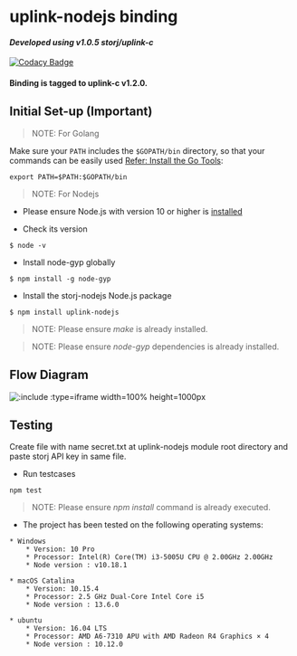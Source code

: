 # <b>uplink-nodejs binding</b>
#### *Developed using v1.0.5 storj/uplink-c*

[![Codacy Badge](https://api.codacy.com/project/badge/Grade/6acbf8b6d3dc42e98a30df0324334ca2)](https://app.codacy.com/gh/storj-thirdparty/uplink-nodejs?utm_source=github.com&utm_medium=referral&utm_content=storj-thirdparty/uplink-nodejs&utm_campaign=Badge_Grade_Dashboard)

#### Binding is tagged to uplink-c v1.2.0.

## <b>Initial Set-up (Important)</b>

> NOTE: For Golang

Make sure your `PATH` includes the `$GOPATH/bin` directory, so that your commands can be easily used [Refer: Install the Go Tools](https://golang.org/doc/install):
```
export PATH=$PATH:$GOPATH/bin
```

> NOTE: For Nodejs 

* Please ensure Node.js with version 10 or higher is [installed](https://nodejs.org/en/download/)

* Check its version
```
$ node -v
```
* Install node-gyp globally
```
$ npm install -g node-gyp
```
* Install the storj-nodejs Node.js package
```
$ npm install uplink-nodejs
```

> NOTE: Please ensure *make* is already installed.

> NOTE: Please ensure *node-gyp* dependencies is already installed.



## <b>Flow Diagram</b>

![](/_images/arch.drawio.png ':include :type=iframe width=100% height=1000px')

## Testing

Create file with name secret.txt at uplink-nodejs module root directory and paste storj API key in same file.

* Run testcases
```
npm test
```

> NOTE: Please ensure *npm install* command is already executed.

* The project has been tested on the following operating systems:

```
* Windows
	* Version: 10 Pro
	* Processor: Intel(R) Core(TM) i3-5005U CPU @ 2.00GHz 2.00GHz
	* Node version : v10.18.1

* macOS Catalina
	* Version: 10.15.4
	* Processor: 2.5 GHz Dual-Core Intel Core i5
	* Node version : 13.6.0

* ubuntu
	* Version: 16.04 LTS
	* Processor: AMD A6-7310 APU with AMD Radeon R4 Graphics × 4
	* Node version : 10.12.0
```